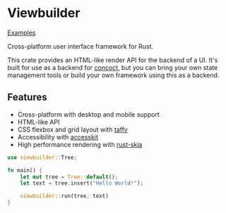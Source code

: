 # Viewbuilder

[Examples](https://github.com/matthunz/viewbuilder/tree/main/examples)

Cross-platform user interface framework for Rust.

This crate provides an HTML-like render API for the backend of a UI.
It's built for use as a backend for [concoct](https://github.com/concoct-rs/concoct),
but you can bring your own state management tools or build your own framework using this as a backend.

## Features
 - Cross-platform with desktop and mobile support
 - HTML-like API
 - CSS flexbox and grid layout with [taffy](https://github.com/DioxusLabs/taffy/)
 - Accessibility with [accesskit](https://github.com/AccessKit/accesskit)
 - High performance rendering with [rust-skia](https://github.com/rust-skia/rust-skia)

```rust
use viewbuilder::Tree;

fn main() {
    let mut tree = Tree::default();
    let text = tree.insert("Hello World!");

    viewbuilder::run(tree, text)
}
```
